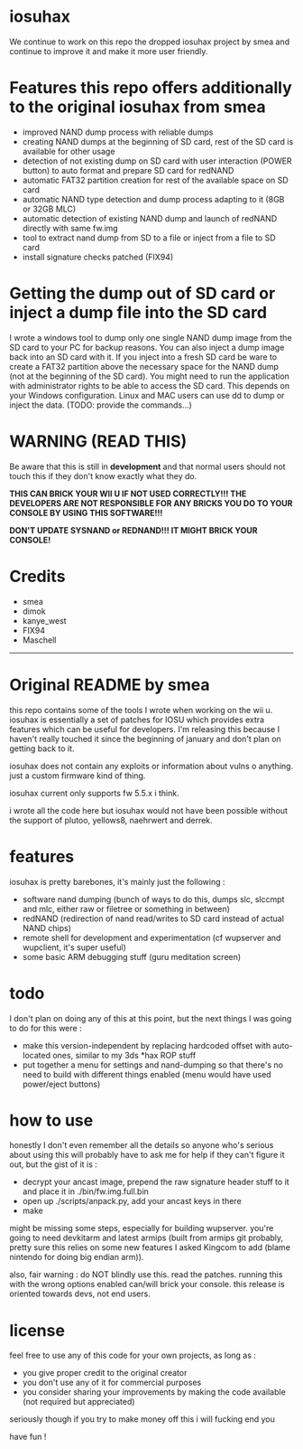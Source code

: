 # iosuhax
We continue to work on this repo the dropped iosuhax project by smea and continue to improve it and make it more user friendly.

# Features this repo offers additionally to the original iosuhax from smea
- improved NAND dump process with reliable dumps
- creating NAND dumps at the beginning of SD card, rest of the SD card is available for other usage
- detection of not existing dump on SD card with user interaction (POWER button) to auto format and prepare SD card for redNAND
- automatic FAT32 partition creation for rest of the available space on SD card
- automatic NAND type detection and dump process adapting to it (8GB or 32GB MLC)
- automatic detection of existing NAND dump and launch of redNAND directly with same fw.img
- tool to extract nand dump from SD to a file or inject from a file to SD card
- install signature checks patched (FIX94)

# Getting the dump out of SD card or inject a dump file into the SD card
I wrote a windows tool to dump only one single NAND dump image from the SD card to your PC for backup reasons. You can also inject a
dump image back into an SD card with it. If you inject into a fresh SD card be ware to create a FAT32 partition above the necessary
space for the NAND dump (not at the beginning of the SD card). You might need to run the application with administrator rights to be 
able to access the SD card. This depends on your Windows configuration.
Linux and MAC users can use dd to dump or inject the data. (TODO: provide the commands...)

# WARNING (READ THIS)
Be aware that this is still in <b>development</b> and that normal users should not touch this if they don't know exactly what they do.

<b>THIS CAN BRICK YOUR WII U IF NOT USED CORRECTLY!!! THE DEVELOPERS ARE NOT RESPONSIBLE FOR ANY BRICKS YOU DO TO YOUR CONSOLE BY USING THIS SOFTWARE!!!</b>

<b>DON'T UPDATE SYSNAND or REDNAND!!! IT MIGHT BRICK YOUR CONSOLE!</b>

# Credits
- smea
- dimok
- kanye_west
- FIX94
- Maschell

-------------------
# Original README by smea

this repo contains some of the tools I wrote when working on the wii u. iosuhax is essentially a set of patches for IOSU which provides extra features which can be useful for developers. I'm releasing this because I haven't really touched it since the beginning of january and don't plan on getting back to it.

iosuhax does not contain any exploits or information about vulns o anything. just a custom firmware kind of thing.

iosuhax current only supports fw 5.5.x i think.

i wrote all the code here but iosuhax would not have been possible without the support of plutoo, yellows8, naehrwert and derrek.

# features

iosuhax is pretty barebones, it's mainly just the following :
  - software nand dumping (bunch of ways to do this, dumps slc, slccmpt and mlc, either raw or filetree or something in between)
  - redNAND (redirection of nand read/writes to SD card instead of actual NAND chips)
  - remote shell for development and experimentation (cf wupserver and wupclient, it's super useful)
  - some basic ARM debugging stuff (guru meditation screen)

# todo

I don't plan on doing any of this at this point, but the next things I was going to do for this were :
  - make this version-independent by replacing hardcoded offset with auto-located ones, similar to my 3ds *hax ROP stuff
  - put together a menu for settings and nand-dumping so that there's no need to build with different things enabled (menu would have used power/eject buttons)

# how to use

honestly I don't even remember all the details so anyone who's serious about using this will probably have to ask me for help if they can't figure it out, but the gist of it is :
  - decrypt your ancast image, prepend the raw signature header stuff to it and place it in ./bin/fw.img.full.bin
  - open up ./scripts/anpack.py, add your ancast keys in there
  - make

might be missing some steps, especially for building wupserver. you're going to need devkitarm and latest armips (built from armips git probably, pretty sure this relies on some new features I asked Kingcom to add (blame nintendo for doing big endian arm)).

also, fair warning : do NOT blindly use this. read the patches. running this with the wrong options enabled can/will brick your console. this release is oriented towards devs, not end users.

# license

feel free to use any of this code for your own projects, as long as :
  - you give proper credit to the original creator
  - you don't use any of it for commercial purposes
  - you consider sharing your improvements by making the code available (not required but appreciated)

seriously though if you try to make money off this i will fucking end you

have fun !
